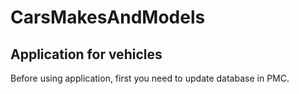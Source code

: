 # CarsMakesAndModels
## Application for vehicles 

Before using application, first you need to update database in PMC.